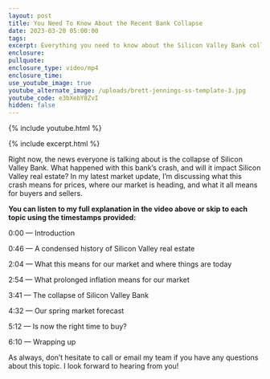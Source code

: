 ```yaml
---
layout: post
title: You Need To Know About the Recent Bank Collapse
date: 2023-03-20 05:00:00
tags:
excerpt: Everything you need to know about the Silicon Valley Bank collapse.
enclosure:
pullquote:
enclosure_type: video/mp4
enclosure_time:
use_youtube_image: true
youtube_alternate_image: /uploads/brett-jennings-ss-template-3.jpg
youtube_code: e3bXebY8ZvI
hidden: false
---
```

{% include youtube.html %}

{% include excerpt.html %}

Right now, the news everyone is talking about is the collapse of Silicon Valley Bank. What happened with this bank’s crash, and will it impact Silicon Valley real estate? In my latest market update, I’m discussing what this crash means for prices, where our market is heading, and what it all means for buyers and sellers.

**You can listen to my full explanation in the video above or skip to each topic using the timestamps provided:**

0:00 — Introduction

0:46 — A condensed history of Silicon Valley real estate

2:04 — What this means for our market and where things are today

2:54 — What prolonged inflation means for our market

3:41 — The collapse of Silicon Valley Bank

4:32 — Our spring market forecast

5:12 — Is now the right time to buy?

6:10 — Wrapping up

As always, don’t hesitate to call or email my team if you have any questions about this topic. I look forward to hearing from you!